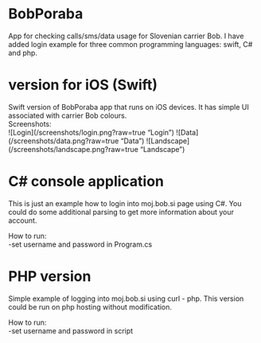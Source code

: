 # BobPoraba
App for checking calls/sms/data usage for Slovenian carrier Bob. I have added login example for three common programming languages: swift, C# and php.

# version for iOS (Swift)
Swift version of BobPoraba app that runs on iOS devices. It has simple UI associated with carrier Bob colours.
<br />
Screenshots:<br />
![Login](/screenshots/login.png?raw=true “Login”)
![Data](/screenshots/data.png?raw=true “Data”)
![Landscape](/screenshots/landscape.png?raw=true “Landscape”)

# C# console application
This is just an example how to login into moj.bob.si page using C#. You could do some additional parsing to get more information about your account.

How to run:<br />
-set username and password in Program.cs

# PHP version
Simple example of logging into moj.bob.si using curl - php. This version could be run on php hosting without modification.

How to run:<br />
-set username and password in script